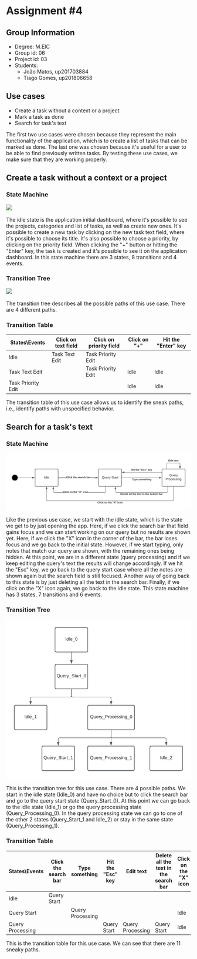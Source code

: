 # Assignment #4

## Group Information

- Degree: M.EIC
- Group id: 06
- Project id: 03
- Students:
    - João Matos, up201703884
    - Tiago Gomes, up201806658

## Use cases
- Create a task without a context or a project
- Mark a task as done
- Search for task's text

The first two use cases were chosen because they represent the main functionality of the application, which is to create a list of tasks that can be marked as done. The last one was chosen because it's useful for a user to be able to find previously written tasks. By testing these use cases, we make sure that they are working properly.

## Create a task without a context or a project

### State Machine

![](https://i.imgur.com/1ylsSLy.png)

The idle state is the application initial dashboard, where it's possible to see the projects, categories and list of tasks, as well as create new ones. It's possible to create a new task by clicking on the new task text field, where it's possible to choose its title. It's also possible to choose a priority, by clicking on the priority field. When clicking the "+" button or hitting the "Enter" key, the task is created and it's possible to see it on the application dashboard. In this state machine there are 3 states, 8 transitions and 4 events.

### Transition Tree

![](https://i.imgur.com/GHc6NOh.png)

The transition tree describes all the possible paths of this use case. There are 4 different paths.

### Transition Table

| States\\Events     | Click on text field | Click on priority field  | Click on "+" | Hit the "Enter" key | 
| ------------------ | ------------------- | ------------------------ | ------------ | ------------------- | 
| Idle               |     Task Text Edit  | Task Priority Edit       |              |                     | 
| Task Text Edit     |                     | Task Priority Edit       | Idle         | Idle                | 
| Task Priority Edit |                     |                          | Idle         | Idle                | 

The transition table of this use case allows us to identify the sneak paths, i.e., identify paths with unspecified behavior.

## Search for a task's text

### State Machine

![](./images/search_state_diagram.png)

Like the previous use case, we start with the idle state, which is the state we get to by just opening the app. Here, if we click the search bar that field gains focus and we can start working on our query but no results are shown yet. Here, if we click the "X" icon in the corner of the bar, the bar loses focus and we go back to the initial state. However, if we start typing, only notes that match our query are shown, with the remaining ones being hidden. At this point, we are in a different state (query processing) and if we keep editing the query's text the results will change accordingly. If we hit the "Esc" key, we go back to the query start case where all the notes are shown again but the search field is still focused. Another way of going back to this state is by just deleting all the text in the search bar. Finally, if we click on the "X" icon again, we go back to the idle state. This state machine has 3 states, 7 transitions and 6 events.

### Transition Tree

![](./images/search_transition_tree.png)

This is the transition tree for this use case. There are 4 possible paths. We start in the idle state (Idle_0) and have no choice but to click the search bar and go to the query start state (Query_Start_0). At this point we can go back to the idle state (Idle_1) or go the query processing state (Query_Processing_0). In the query processing state we can go to one of the other 2 states (Query_Start_1 and Idle_2) or stay in the same state (Query_Processing_1).   

### Transition Table

| States\\Events  | Click the search bar | Type something   | Hit the "Esc" key | Edit text        | Delete all the text in the search bar | Click on the "X" icon |
| ---------------- | -------------------- | ---------------- | ----------------- | ---------------- | ------------------------------------- | --------------------- |
| Idle             | Query Start          |                  |                   |                  |                                       |                       |
| Query Start      |                      | Query Processing |                   |                  |                                       | Idle                  |
| Query Processing |                      |                  | Query Start       | Query Processing | Query Start                           | Idle                      |

This is the transition table for this use case. We can see that there are 11 sneaky paths.
